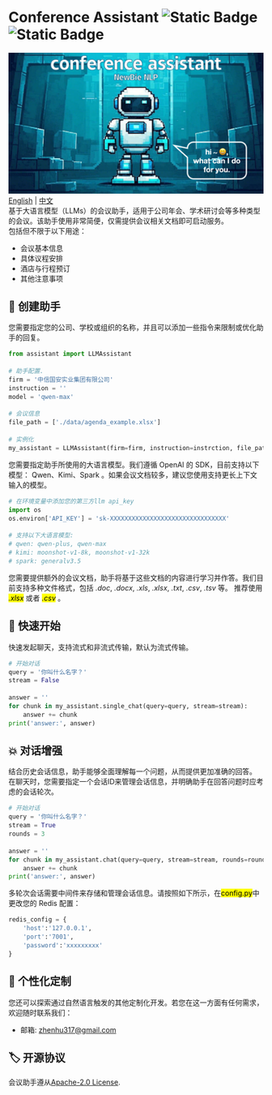 # Conference Assistant ![Static Badge](https://img.shields.io/badge/Apache-2.0-green) ![Static Badge](https://img.shields.io/badge/NewBie-NLP-blue)  
![project_logo](./images/conference_assistant_logo.png)  
[English](README.md) | [中文](./README_zh.md)  
基于大语言模型（LLMs）的会议助手，适用于公司年会、学术研讨会等多种类型的会议。该助手使用非常简便，仅需提供会议相关文档即可启动服务。  
包括但不限于以下用途：
- 会议基本信息
- 具体议程安排
- 酒店与行程预订
- 其他注意事项
## 🤖 创建助手  
您需要指定您的公司、学校或组织的名称，并且可以添加一些指令来限制或优化助手的回复。  
```python 
from assistant import LLMAssistant

# 助手配置.
firm = '中信国安实业集团有限公司' 
instruction = '' 
model = 'qwen-max'

# 会议信息
file_path = ['./data/agenda_example.xlsx'] 
        
# 实例化
my_assistant = LLMAssistant(firm=firm, instruction=instrction, file_path=file_path, model=model)
```  
您需要指定助手所使用的大语言模型。我们遵循 OpenAI 的 SDK，目前支持以下模型： Qwen、Kimi、Spark 。如果会议文档较多，建议您使用支持更长上下文输入的模型。    
```python
# 在环境变量中添加您的第三方llm api_key
import os
os.environ['API_KEY'] = 'sk-XXXXXXXXXXXXXXXXXXXXXXXXXXXXXXXX'

# 支持以下大语言模型:
# qwen: qwen-plus, qwen-max  
# kimi: moonshot-v1-8k, moonshot-v1-32k  
# spark: generalv3.5  
``` 
您需要提供额外的会议文档，助手将基于这些文档的内容进行学习并作答。我们目前支持多种文件格式，包括 *.doc*, *.docx*, *.xls*, *.xlsx*, *.txt*, *.csv*, *.tsv* 等。 推荐使用 <mark>*.xlsx*</mark> 或者 <mark>*.csv*</mark> 。  
## 💫 快速开始  
快速发起聊天，支持流式和非流式传输，默认为流式传输。  
```python 
# 开始对话
query = '你叫什么名字？'
stream = False

answer = ''
for chunk in my_assistant.single_chat(query=query, stream=stream):
    answer += chunk
print('answer:', answer)
```
## 💥 对话增强  
结合历史会话信息，助手能够全面理解每一个问题，从而提供更加准确的回答。  
在聊天时，您需要指定一个会话ID来管理会话信息，并明确助手在回答问题时应考虑的会话轮次。  
```python 
# 开始对话
query = '你叫什么名字？'
stream = True
rounds = 3

answer = ''
for chunk in my_assistant.chat(query=query, stream=stream, rounds=rounds):
    answer += chunk
print('answer:', answer)
```
多轮次会话需要中间件来存储和管理会话信息。请按照如下所示，在<mark>config.py</mark>中更改您的 Redis 配置：      
```python  
redis_config = {
    'host':'127.0.0.1',
    'port':'7001',
    'password':'xxxxxxxxx'
}
```
## 🤝 个性化定制
您还可以探索通过自然语言触发的其他定制化开发。若您在这一方面有任何需求，欢迎随时联系我们： 
- 邮箱: zhenhu317@gmail.com  
## 🏷 开源协议
会议助手遵从[Apache-2.0 License](./LICENSE). 